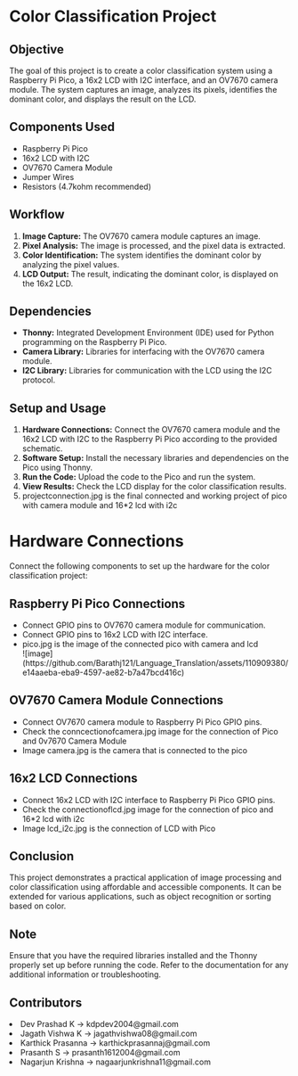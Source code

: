 <!DOCTYPE html>
<html lang="en">
<body>
    <h1>Color Classification Project</h1>
    <h2>Objective</h2>
    <p>The goal of this project is to create a color classification system using a Raspberry Pi Pico, a 16x2 LCD with I2C interface, and an OV7670 camera module. The system captures an image, analyzes its pixels, identifies the dominant color, and displays the result on the LCD.</p>
    <h2>Components Used</h2>
    <ul>
        <li>Raspberry Pi Pico</li>
        <li>16x2 LCD with I2C</li>
        <li>OV7670 Camera Module</li>
        <li>Jumper Wires</li>
        <li>Resistors (4.7kohm recommended) </li>
    </ul>
    <h2>Workflow</h2>
    <ol>
        <li><strong>Image Capture:</strong> The OV7670 camera module captures an image.</li>
        <li><strong>Pixel Analysis:</strong> The image is processed, and the pixel data is extracted.</li>
        <li><strong>Color Identification:</strong> The system identifies the dominant color by analyzing the pixel values.</li>
        <li><strong>LCD Output:</strong> The result, indicating the dominant color, is displayed on the 16x2 LCD.</li>
    </ol>
    <!-- Add more sections as needed -->
    <h2>Dependencies</h2>
    <ul>
        <li><strong>Thonny:</strong> Integrated Development Environment (IDE) used for Python programming on the Raspberry Pi Pico.</li>
        <li><strong>Camera Library:</strong> Libraries for interfacing with the OV7670 camera module.</li>
        <li><strong>I2C Library:</strong> Libraries for communication with the LCD using the I2C protocol.</li>
    </ul>
    <h2>Setup and Usage</h2>
    <ol>
        <li><strong>Hardware Connections:</strong> Connect the OV7670 camera module and the 16x2 LCD with I2C to the Raspberry Pi Pico according to the provided schematic.</li>
        <li><strong>Software Setup:</strong> Install the necessary libraries and dependencies on the Pico using Thonny.</li>
        <li><strong>Run the Code:</strong> Upload the code to the Pico and run the system.</li>
        <li><strong>View Results:</strong> Check the LCD display for the color classification results.</li>
        <li>projectconnection.jpg is the final connected and working project of pico with camera module and 16*2 lcd with i2c</li>
    </ol>
    <h1>Hardware Connections</h1>
    <p>Connect the following components to set up the hardware for the color classification project:</p>
    <h2>Raspberry Pi Pico Connections</h2>
    <ul>
        <li>Connect GPIO pins to OV7670 camera module for communication.</li>
        <li>Connect GPIO pins to 16x2 LCD with I2C interface.</li>
        <li>pico.jpg is the image of the connected pico with camera and lcd</li>
        ![image](https://github.com/Barathj121/Language_Translation/assets/110909380/e14aaeba-eba9-4597-ae82-b7a47bcd416c)
    </ul>
    <h2>OV7670 Camera Module Connections</h2>
    <ul>
        <li>Connect OV7670 camera module to Raspberry Pi Pico GPIO pins.</li>
        <li>Check the conncectionofcamera.jpg image for the connection of Pico and 0v7670 Camera Module </li>
        <li>Image camera.jpg is the camera that is connected to the pico</li>
    </ul> 
    <h2>16x2 LCD Connections</h2>
    <ul>
        <li>Connect 16x2 LCD with I2C interface to Raspberry Pi Pico GPIO pins.</li>
        <li>Check the connectionoflcd.jpg image  for the connection of pico and 16*2 lcd with i2c</li>
        <li>Image lcd_i2c.jpg is the connection of LCD with Pico</li>
    </ul>
    <h2>Conclusion</h2>
    <p>This project demonstrates a practical application of image processing and color classification using affordable and accessible components. It can be extended for various applications, such as object recognition or sorting based on color.</p>
    <h2>Note</h2>
    <p>Ensure that you have the required libraries installed and the Thonny properly set up before running the code. Refer to the documentation for any additional information or troubleshooting.</p>
    <h2>Contributors</h2>
        <li>Dev Prashad K -> kdpdev2004@gmail.com </li>
        <li>Jagath Vishwa K  -> jagathvishwa08@gmail.com </li>
        <li>Karthick Prasanna ->  karthickprasannaj@gmail.com </li>   
        <li>Prasanth S ->  prasanth1612004@gmail.com </li>
        <li>Nagarjun Krishna ->  nagaarjunkrishna11@gmail.com </li>
</body>
</html>
